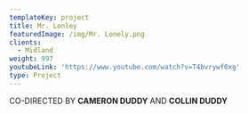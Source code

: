 ```yaml
---
templateKey: project
title: Mr. Lonley
featuredImage: /img/Mr. Lonely.png
clients:
  - Midland
weight: 997
youtubeLink: 'https://www.youtube.com/watch?v=T4bvrywf0xg'
type: Project
---
```

CO-DIRECTED BY **CAMERON DUDDY** AND **COLLIN DUDDY**
